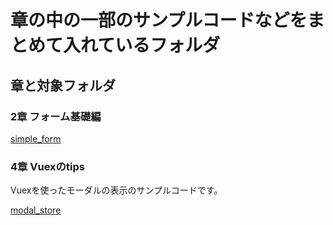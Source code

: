 # 章の中の一部のサンプルコードなどをまとめて入れているフォルダ

## 章と対象フォルダ

### 2章 フォーム基礎編

[simple_form](https://github.com/mya-ake/vue-tips-samples/tree/master/samples/simple_form)


### 4章 Vuexのtips

Vuexを使ったモーダルの表示のサンプルコードです。

[modal_store](https://github.com/mya-ake/vue-tips-samples/tree/master/samples/modal_store)
